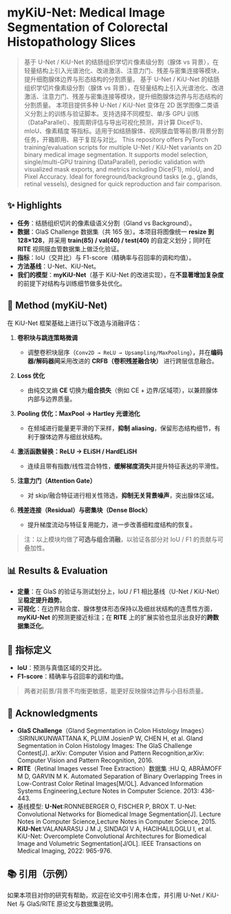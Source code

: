 # myKiU-Net: Medical Image Segmentation of Colorectal Histopathology Slices

> 基于 U-Net / KiU-Net 的结肠组织学切片像素级分割（腺体 vs 背景），在轻量结构上引入光谱池化、改进激活、注意力门、残差与密集连接等模块，提升细胞腺体边界与形态结构的分割质量。
> 基于 U-Net / KiU-Net 的结肠组织学切片像素级分割（腺体 vs 背景），在轻量结构上引入光谱池化、改进激活、注意力门、残差与密集连接等模块，提升细胞腺体边界与形态结构的分割质量。
本项目提供多种 U-Net / KiU-Net 变体在 2D 医学图像二类语义分割上的训练与验证脚本。支持选择不同模型、单/多 GPU 训练（DataParallel）、按周期评估与导出可视化预测，并计算 Dice(F1)、mIoU、像素精度 等指标。适用于如结肠腺体、视网膜血管等前景/背景分割任务，开箱即用、易于复现与对比。
> This repository offers PyTorch training/evaluation scripts for multiple U-Net / KiU-Net variants on 2D binary medical image segmentation. It supports model selection, single/multi-GPU training (DataParallel), periodic validation with visualized mask exports, and metrics including Dice(F1), mIoU, and Pixel Accuracy. Ideal for foreground/background tasks (e.g., glands, retinal vessels), designed for quick reproduction and fair comparison.

## ✨ Highlights

* **任务**：结肠组织切片的像素级语义分割（Gland vs Background）。
* **数据**：GlaS Challenge 数据集（共 165 张）。本项目将图像统一 **resize 到 128×128**，并采用 **train(85) / val(40) / test(40)** 的自定义划分；同时在 **RITE** 视网膜血管数据集上做泛化验证。
* **指标**：IoU（交并比）与 F1-score（精确率与召回率的调和均值）。
* **方法基线**：U-Net、KiU-Net。
* **我们的模型**：**myKiU-Net**（基于 KiU-Net 的改进实现），在**不显著增加复杂度**的前提下对结构与训练细节做多处优化。

## 🧠 Method (myKiU-Net)

在 KiU-Net 框架基础上进行以下改造与消融评估：

1. **卷积块与跳连策略微调**

   * 调整卷积块层序（`Conv2D → ReLU → Upsampling/MaxPooling`），并在**编码器/解码器间**采用改进的 **CRFB（卷积残差融合块）** 进行跨层信息融合。
2. **Loss 优化**

   * 由纯交叉熵 **CE** 切换为**组合损失**（例如 CE + 边界/区域项），以兼顾腺体内部与边界质量。
3. **Pooling 优化：MaxPool → Hartley 光谱池化**

   * 在频域进行能量更平滑的下采样，**抑制 aliasing**，保留形态结构细节，有利于腺体边界与细丝状结构。
4. **激活函数替换：ReLU → ELiSH / HardELiSH**

   * 连续且带有指数/线性混合特性，**缓解梯度消失**并提升特征表达的平滑性。
5. **注意力门（Attention Gate）**

   * 对 skip/融合特征进行相关性筛选，**抑制无关背景噪声**，突出腺体区域。
6. **残差连接（Residual）与密集块（Dense Block）**

   * 提升梯度流动与特征复用能力，进一步改善细粒度结构的恢复。

> 注：以上模块均做了**可选与组合消融**，以验证各部分对 IoU / F1 的贡献与可叠加性。

## 📊 Results & Evaluation

* **定量**：在 GlaS 的验证与测试划分上，IoU / F1 相比基线（U-Net / KiU-Net）呈**稳定提升趋势**。
* **可视化**：在边界贴合度、腺体整体形态保持以及细丝状结构的连贯性方面，**myKiU-Net** 的预测更接近标注；在 **RITE** 上的扩展实验也显示出良好的**跨数据集泛化**。

## 🔬 指标定义

* **IoU**：预测与真值区域的交并比。
* **F1-score**：精确率与召回率的调和均值。

> 两者对前景/背景不均衡更敏感，能更好反映腺体边界与小目标质量。


## 🙏 Acknowledgments

* **GlaS Challenge**（Gland Segmentation in Colon Histology Images） :SIRINUKUNWATTANA K, PLUIM JosienP W, CHEN H, et al. Gland Segmentation in Colon Histology Images: The GlaS Challenge Contest[J]. arXiv: Computer Vision and Pattern Recognition,arXiv: Computer Vision and Pattern Recognition, 2016. 
* **RITE**（Retinal Images vessel Tree Extraction）数据集 :HU Q, ABRÀMOFF M D, GARVIN M K. Automated Separation of Binary Overlapping Trees in Low-Contrast Color Retinal Images[M/OL]. Advanced Information Systems Engineering,Lecture Notes in Computer Science. 2013: 436-443. 
* 基线模型:
**U-Net**:RONNEBERGER O, FISCHER P, BROX T. U-Net: Convolutional Networks for Biomedical Image Segmentation[J]. Lecture Notes in Computer Science,Lecture Notes in Computer Science, 2015.
**KiU-Net**:VALANARASU J M J, SINDAGI V A, HACIHALILOGLU I, et al. KiU-Net: Overcomplete Convolutional Architectures for Biomedical Image and Volumetric Segmentation[J/OL]. IEEE Transactions on Medical Imaging, 2022: 965-976. 


## 📚 引用（示例）

如果本项目对你的研究有帮助，欢迎在论文中引用本仓库，并引用 U-Net / KiU-Net 与 GlaS/RITE 原论文与数据集说明。
